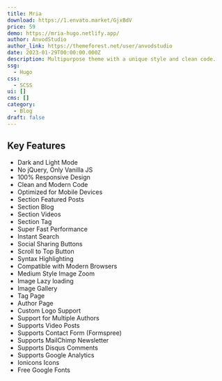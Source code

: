 ```yaml
---
title: Mria
download: https://1.envato.market/GjxBdV
price: 59
demo: https://mria-hugo.netlify.app/
author: AnvodStudio
author_link: https://themeforest.net/user/anvodstudio
date: 2023-01-29T00:00:00.000Z
description: Multipurpose theme with a unique style and clean code.
ssg:
  - Hugo
css:
  - SCSS
ui: []
cms: []
category:
  - Blog
draft: false
---
```

## Key Features

- Dark and Light Mode
- No jQuery, Only Vanilla JS
- 100% Responsive Design
- Clean and Modern Code
- Optimized for Mobile Devices
- Section Featured Posts
- Section Blog
- Section Videos
- Section Tag
- Super Fast Performance
- Instant Search
- Social Sharing Buttons
- Scroll to Top Button
- Syntax Highlighting
- Compatible with Modern Browsers
- Medium Style Image Zoom
- Image Lazy loading
- Image Gallery
- Tag Page
- Author Page
- Custom Logo Support
- Support for Multiple Authors
- Supports Video Posts
- Supports Contact Form (Formspree)
- Supports MailChimp Newsletter
- Supports Disqus Comments
- Supports Google Analytics
- Ionicons Icons
- Free Google Fonts

